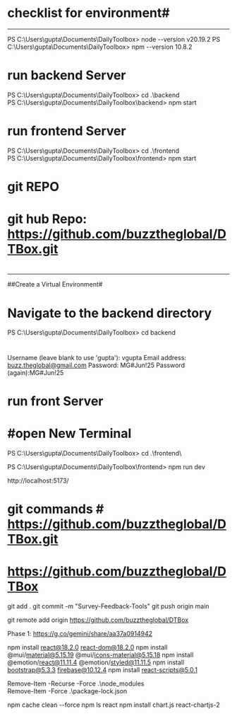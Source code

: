 # checklist for environment#
---------------------------
PS C:\Users\gupta\Documents\DailyToolbox> node --version
v20.19.2
PS C:\Users\gupta\Documents\DailyToolbox> npm --version
10.8.2

# run backend Server #
PS C:\Users\gupta\Documents\DailyToolbox> cd .\backend\
PS C:\Users\gupta\Documents\DailyToolbox\backend> npm start

# run frontend Server #
PS C:\Users\gupta\Documents\DailyToolbox> cd .\frontend\
PS C:\Users\gupta\Documents\DailyToolbox\frontend> npm start

# git REPO #
# git hub Repo:  https://github.com/buzztheglobal/DTBox.git
# #
-------------------
##Create a Virtual Environment#
# Navigate to the backend directory
PS C:\Users\gupta\Documents\DailyToolbox> cd backend

#
Username (leave blank to use 'gupta'): vgupta
Email address: buzz.theglobal@gmail.com
Password: MG#Jun!25
Password (again):MG#Jun!25
#

# run front Server #
# #open New Terminal #
PS C:\Users\gupta\Documents\DailyToolbox> cd .\frontend\

PS C:\Users\gupta\Documents\DailyToolbox\frontend> npm run dev

http://localhost:5173/

# git commands # https://github.com/buzztheglobal/DTBox.git

# https://github.com/buzztheglobal/DTBox
git add .
git commit -m "Survey-Feedback-Tools"
git push origin main

git remote add origin https://github.com/buzztheglobal/DTBox

Phase 1: https://g.co/gemini/share/aa37a0914942

npm install react@18.2.0 react-dom@18.2.0
npm install @mui/material@5.15.19 @mui/icons-material@5.15.18
npm install @emotion/react@11.11.4 @emotion/styled@11.11.5
npm install bootstrap@5.3.3 firebase@10.12.4
npm install react-scripts@5.0.1

Remove-Item -Recurse -Force .\node_modules\
Remove-Item -Force .\package-lock.json

npm cache clean --force
npm ls react
npm install chart.js react-chartjs-2 